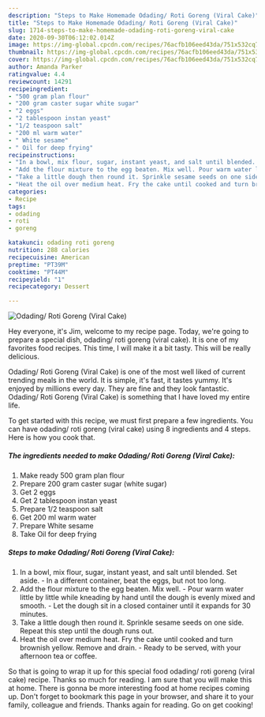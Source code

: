 ```yaml
---
description: "Steps to Make Homemade Odading/ Roti Goreng (Viral Cake)"
title: "Steps to Make Homemade Odading/ Roti Goreng (Viral Cake)"
slug: 1714-steps-to-make-homemade-odading-roti-goreng-viral-cake
date: 2020-09-30T06:12:02.014Z
image: https://img-global.cpcdn.com/recipes/76acfb106eed43da/751x532cq70/odading-roti-goreng-viral-cake-recipe-main-photo.jpg
thumbnail: https://img-global.cpcdn.com/recipes/76acfb106eed43da/751x532cq70/odading-roti-goreng-viral-cake-recipe-main-photo.jpg
cover: https://img-global.cpcdn.com/recipes/76acfb106eed43da/751x532cq70/odading-roti-goreng-viral-cake-recipe-main-photo.jpg
author: Amanda Parker
ratingvalue: 4.4
reviewcount: 14291
recipeingredient:
- "500 gram plan flour"
- "200 gram caster sugar white sugar"
- "2 eggs"
- "2 tablespoon instan yeast"
- "1/2 teaspoon salt"
- "200 ml warm water"
- " White sesame"
- " Oil for deep frying"
recipeinstructions:
- "In a bowl, mix flour, sugar, instant yeast, and salt until blended. Set aside.  In a different container, beat the eggs, but not too long."
- "Add the flour mixture to the egg beaten. Mix well. Pour warm water little by little while kneading by hand until the dough is evenly mixed and smooth. Let the dough sit in a closed container until it expands for 30 minutes."
- "Take a little dough then round it. Sprinkle sesame seeds on one side. Repeat this step until the dough runs out."
- "Heat the oil over medium heat. Fry the cake until cooked and turn brownish yellow. Remove and drain. Ready to be served, with your afternoon tea or coffee."
categories:
- Recipe
tags:
- odading
- roti
- goreng

katakunci: odading roti goreng 
nutrition: 288 calories
recipecuisine: American
preptime: "PT39M"
cooktime: "PT44M"
recipeyield: "1"
recipecategory: Dessert

---
```



![Odading/ Roti Goreng (Viral Cake)](https://img-global.cpcdn.com/recipes/76acfb106eed43da/751x532cq70/odading-roti-goreng-viral-cake-recipe-main-photo.jpg)

Hey everyone, it's Jim, welcome to my recipe page. Today, we're going to prepare a special dish, odading/ roti goreng (viral cake). It is one of my favorites food recipes. This time, I will make it a bit tasty. This will be really delicious.

Odading/ Roti Goreng (Viral Cake) is one of the most well liked of current trending meals in the world. It is simple, it's fast, it tastes yummy. It's enjoyed by millions every day. They are fine and they look fantastic. Odading/ Roti Goreng (Viral Cake) is something that I have loved my entire life.




To get started with this recipe, we must first prepare a few ingredients. You can have odading/ roti goreng (viral cake) using 8 ingredients and 4 steps. Here is how you cook that.

<!--inarticleads1-->

##### The ingredients needed to make Odading/ Roti Goreng (Viral Cake):

1. Make ready 500 gram plan flour
1. Prepare 200 gram caster sugar (white sugar)
1. Get 2 eggs
1. Get 2 tablespoon instan yeast
1. Prepare 1/2 teaspoon salt
1. Get 200 ml warm water
1. Prepare  White sesame
1. Take  Oil for deep frying




<!--inarticleads2-->

##### Steps to make Odading/ Roti Goreng (Viral Cake):

1. In a bowl, mix flour, sugar, instant yeast, and salt until blended. Set aside. -  In a different container, beat the eggs, but not too long.
1. Add the flour mixture to the egg beaten. Mix well. - Pour warm water little by little while kneading by hand until the dough is evenly mixed and smooth. - Let the dough sit in a closed container until it expands for 30 minutes.
1. Take a little dough then round it. Sprinkle sesame seeds on one side. Repeat this step until the dough runs out.
1. Heat the oil over medium heat. Fry the cake until cooked and turn brownish yellow. Remove and drain. - Ready to be served, with your afternoon tea or coffee.




So that is going to wrap it up for this special food odading/ roti goreng (viral cake) recipe. Thanks so much for reading. I am sure that you will make this at home. There is gonna be more interesting food at home recipes coming up. Don't forget to bookmark this page in your browser, and share it to your family, colleague and friends. Thanks again for reading. Go on get cooking!
